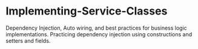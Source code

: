 # Implementing-Service-Classes
Dependency Injection, Auto wiring, and best practices for business logic implementations. Practicing dependency injection using constructions and setters and fields.
